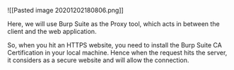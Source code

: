 ![[Pasted image 20201202180806.png]]

Here, we will use Burp Suite as the Proxy tool, which acts in between the client and the web application.

So, when you hit an HTTPS website, you need to install the Burp Suite CA Certification in your local machine. Hence when the request hits the server, it considers as a secure website and will allow the connection.

